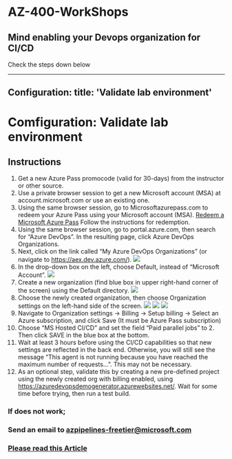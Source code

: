 # AZ-400-WorkShops

## Mind enabling your Devops organization for CI/CD

Check the steps down below

---
Configuration:
    title: 'Validate lab environment'    
---

# Comfiguration: Validate lab environment

## Instructions

1. Get a new Azure Pass promocode (valid for 30-days) from the instructor or other source.
2. Use a private browser session to get a new Microsoft account (MSA) at account.microsoft.com or use an existing one.
3. Using the same browser session, go to Microsoftazurepass.com to redeem your Azure Pass using your Microsoft account (MSA). [Redeem a Microsoft Azure Pass](https://www.microsoftazurepass.com/Home/HowTo?Length=5) Follow the instructions for redemption. 
4. Using the same browser session, go to portal.azure.com, then search for “Azure DevOps”. In the resulting page, click Azure DevOps Organizations. 
5. Next, click on the link called “My Azure DevOps Organizations” (or navigate to https://aex.dev.azure.com/).
![](https://raw.githubusercontent.com/cemvarol/AZ-400-WorkShops/master/DevopsOrgCreate/01-GetInfo.png)
7. In the drop-down box on the left, choose Default, instead of “Microsoft Account”.
![](https://raw.githubusercontent.com/cemvarol/AZ-400-WorkShops/master/DevopsOrgCreate/02-FirstSituation.png)
9. Create a new organization (find blue box in upper right-hand corner of the screen) using the Default directory. 
![](https://raw.githubusercontent.com/cemvarol/AZ-400-WorkShops/master/DevopsOrgCreate/03-ChangeDir.png)
11. Choose the newly created organization, then choose Organization settings on the left-hand side of the screen.
![](https://raw.githubusercontent.com/cemvarol/AZ-400-WorkShops/master/DevopsOrgCreate/04-DoAgain.png)
![](https://raw.githubusercontent.com/cemvarol/AZ-400-WorkShops/master/DevopsOrgCreate/05-SecondSituation%20-%20.png)
![](https://raw.githubusercontent.com/cemvarol/AZ-400-WorkShops/master/DevopsOrgCreate/06-Final.png)
13. Navigate to Organization settings -> Billing -> Setup billing -> Select an Azure subscription, and click Save (It must be Azure Pass subscription)
14. Choose “MS Hosted CI/CD” and set the field “Paid parallel jobs” to 2. Then click SAVE in the blue box at the bottom. 
15. Wait at least 3 hours before using the CI/CD capabilities so that new settings are reflected in the back end. Otherwise, you will still see the message “This agent is not running because you have reached the maximum number of requests…”. This may not be necessary.
16. As an optional step, validate this by creating a new pre-defined project using the newly created org with billing enabled, using https://azuredevopsdemogenerator.azurewebsites.net/. Wait for some time before trying, then run a test build.



### If does not work; ###
### Send an email to azpipelines-freetier@microsoft.com ### 


### [Please read this Article](https://devblogs.microsoft.com/devops/change-in-azure-pipelines-grant-for-private-projects)
